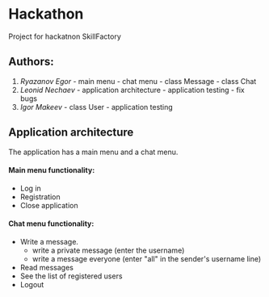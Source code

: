 # Hackathon
Project for hackatnon SkillFactory

## Authors:
  1. *Ryazanov Egor* 
    - main menu
    - chat menu
    - class Message
    - class Chat
  2. *Leonid Nechaev*
    - application architecture
    - application testing
    - fix bugs
  3. *Igor Makeev*
    - class User
    - application testing
## Application architecture
  The application has a main menu and a chat menu.
#### Main menu functionality:
  * Log in
  * Registration
  * Close application
#### Chat menu functionality:
  + Write a message.
    + write a private message (enter the username)
    + write a message everyone (enter "all" in the sender's username line)
  + Read messages
  + See the list of registered users
  + Logout